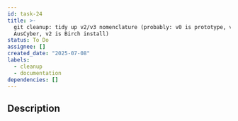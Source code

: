 ```yaml
---
id: task-24
title: >-
  git cleanup: tidy up v2/v3 nomenclature (probably: v0 is prototype, v1 at
  AusCyber, v2 is Birch install)
status: To Do
assignee: []
created_date: "2025-07-08"
labels:
  - cleanup
  - documentation
dependencies: []
---
```


## Description
